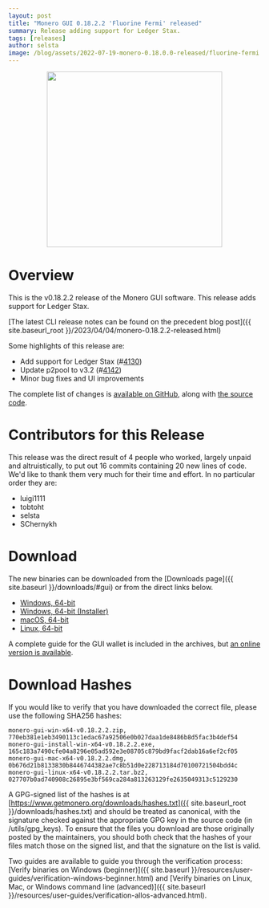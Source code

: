 ```yaml
---
layout: post
title: "Monero GUI 0.18.2.2 'Fluorine Fermi' released"
summary: Release adding support for Ledger Stax. 
tags: [releases]
author: selsta
image: /blog/assets/2022-07-19-monero-0.18.0.0-released/fluorine-fermi.png
---
```


<div align="center">
  <img src="{{ page.image }}" width="350px">
</div>

# Overview

This is the v0.18.2.2 release of the Monero GUI software. This release adds support for Ledger Stax.

[The latest CLI release notes can be found on the precedent blog post]({{ site.baseurl_root }}/2023/04/04/monero-0.18.2.2-released.html)

Some highlights of this release are:

- Add support for Ledger Stax (#[4130](https://github.com/monero-project/monero-gui/pull/4130))
- Update p2pool to v3.2 (#[4142](https://github.com/monero-project/monero-gui/pull/4142))
- Minor bug fixes and UI improvements

The complete list of changes is [available on GitHub](https://github.com/monero-project/monero-gui/compare/v0.18.2.0...v0.18.2.2), along with [the source code](https://github.com/monero-project/monero-gui/tree/v0.18.2.2).

# Contributors for this Release

This release was the direct result of 4 people who worked, largely unpaid and altruistically, to put out 16 commits containing 20 new lines of code. We'd like to thank them very much for their time and effort. In no particular order they are:

- luigi1111
- tobtoht
- selsta
- SChernykh

# Download

The new binaries can be downloaded from the [Downloads page]({{ site.baseurl }}/downloads/#gui) or from the direct links below.

- [Windows, 64-bit](https://downloads.getmonero.org/gui/monero-gui-win-x64-v0.18.2.2.zip)
- [Windows, 64-bit (Installer)](https://downloads.getmonero.org/gui/monero-gui-install-win-x64-v0.18.2.2.exe)
- [macOS, 64-bit](https://downloads.getmonero.org/gui/monero-gui-mac-x64-v0.18.2.2.dmg)
- [Linux, 64-bit](https://downloads.getmonero.org/gui/monero-gui-linux-x64-v0.18.2.2.tar.bz2)

A complete guide for the GUI wallet is included in the archives, but [an online version is available](https://github.com/monero-ecosystem/monero-GUI-guide/blob/master/monero-GUI-guide.md).

# Download Hashes

If you would like to verify that you have downloaded the correct file, please use the following SHA256 hashes:

```
monero-gui-win-x64-v0.18.2.2.zip, 770eb381e1eb3490113c1edac67a92506e0b027daa1de8486b8d5fac3b4def54
monero-gui-install-win-x64-v0.18.2.2.exe, 165c183a7490cfe04a8296e05ad592e3e08705c879bd9facf2dab16a6ef2cf05
monero-gui-mac-x64-v0.18.2.2.dmg, 0b676d21b8133830b8446744382ae7c8b51d0e228713184d70100721504bdd4c
monero-gui-linux-x64-v0.18.2.2.tar.bz2, 027707b0ad740908c26895e3bf569ca284a813263129fe2635049313c5129230
```

A GPG-signed list of the hashes is at [https://www.getmonero.org/downloads/hashes.txt]({{ site.baseurl_root }}/downloads/hashes.txt) and should be treated as canonical, with the signature checked against the appropriate GPG key in the source code (in /utils/gpg_keys). To ensure that the files you download are those originally posted by the maintainers, you should both check that the hashes of your files match those on the signed list, and that the signature on the list is valid.

Two guides are available to guide you through the verification process: [Verify binaries on Windows (beginner)]({{ site.baseurl }}/resources/user-guides/verification-windows-beginner.html) and [Verify binaries on Linux, Mac, or Windows command line (advanced)]({{ site.baseurl }}/resources/user-guides/verification-allos-advanced.html).
